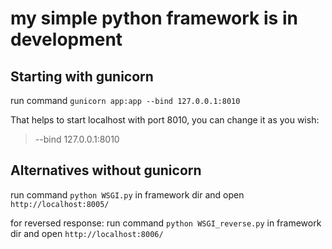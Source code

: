 # my simple python framework is in development


## Starting with gunicorn
run command 
```gunicorn app:app --bind 127.0.0.1:8010``` 

That helps to start localhost with port 8010, 
you can change it as you wish:
> --bind 127.0.0.1:8010


## Alternatives without gunicorn
run command 
```python WSGI.py``` 
in framework dir and open 
```http://localhost:8005/```

for reversed response:
run command 
```python WSGI_reverse.py``` 
in framework dir and open 
```http://localhost:8006/```